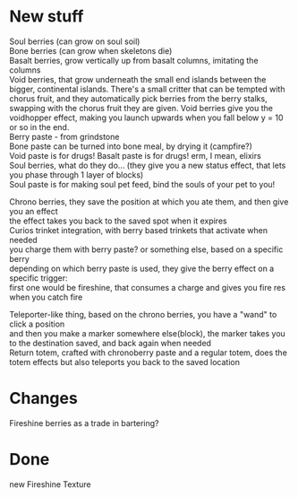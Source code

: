 

# New stuff
Soul berries (can grow on soul soil)\
Bone berries (can grow when skeletons die)\
Basalt berries, grow vertically up from basalt columns, imitating the columns\
Void berries, that grow underneath the small end islands between the bigger, continental islands. There's a small critter that can be tempted with chorus fruit, and they automatically pick berries from the berry stalks, swapping with the chorus fruit they are given. Void berries give you the voidhopper effect, making you launch upwards when you fall below y = 10 or so in the end.   
Berry paste - from grindstone  
Bone paste can be turned into bone meal, by drying it (campfire?)  
Void paste is for drugs! Basalt paste is for drugs! erm, I mean, elixirs  
Soul berries, what do they do... (they give you a new status effect, that lets you phase through 1 layer of blocks)  
Soul paste is for making soul pet feed, bind the souls of your pet to you!  

Chrono berries, they save the position at which you ate them, and then give you an effect\
the effect takes you back to the saved spot when it expires\
Curios trinket integration, with berry based trinkets that activate when needed\
you charge them with berry paste? or something else, based on a specific berry\
depending on which berry paste is used, they give the berry effect on a specific trigger:\
first one would be fireshine, that consumes a charge and gives you fire res when you catch fire

Teleporter-like thing, based on the chrono berries, you have a "wand" to click a position\
and then you make a marker somewhere else(block), the marker takes you to the destination saved, and back again when needed\
Return totem, crafted with chronoberry paste and a regular totem, does the totem effects but also teleports you back to the saved location

# Changes
Fireshine berries as a trade in bartering?

# Done
new Fireshine Texture
